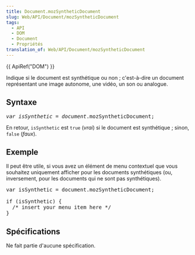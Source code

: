 ```yaml
---
title: Document.mozSyntheticDocument
slug: Web/API/Document/mozSyntheticDocument
tags:
  - API
  - DOM
  - Document
  - Propriétés
translation_of: Web/API/Document/mozSyntheticDocument
---
```

<p>{{ ApiRef("DOM") }}</p>

<p>Indique si le document est synthétique ou non ; c'est-à-dire un document représentant une image autonome, une vidéo, un son ou analogue.</p>

<h2 id="Syntax">Syntaxe</h2>

<pre class="eval"><em>var isSynthetic</em> = <em>document</em>.mozSyntheticDocument;
</pre>

<p>En retour, <code>isSynthetic</code> est <code>true</code> (<em>vrai</em>) si le document est synthétique ; sinon, <code>false</code> (<em>faux</em>).</p>

<h2 id="Example">Exemple</h2>

<p>Il peut être utile, si vous avez un élément de menu contextuel que vous souhaitez uniquement afficher pour les documents synthétiques (ou, inversement, pour les documents qui ne sont pas synthétiques).</p>

<pre class="eval">var isSynthetic = document.mozSyntheticDocument;

if (isSynthetic) {
  /* insert your menu item here */
}
</pre>

<h2 id="Specification">Spécifications</h2>

<p>Ne fait partie d'aucune spécification.</p>
